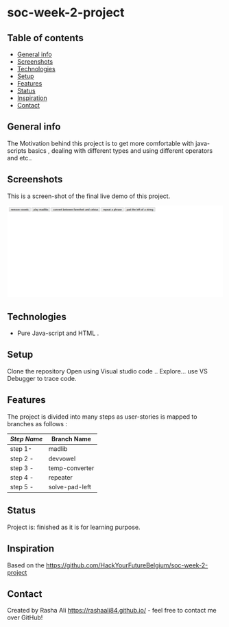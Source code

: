 # soc-week-2-project

## Table of contents

- [General info](#general-info)
- [Screenshots](#screenshots)
- [Technologies](#technologies)
- [Setup](#setup)
- [Features](#features)
- [Status](#status)
- [Inspiration](#inspiration)
- [Contact](#contact)

## General info

The Motivation behind this project is to get more comfortable with java-scripts basics , dealing with different types and using different operators and etc..

## Screenshots

This is a screen-shot of the final live demo of this project.

![screenshot](./jsImage.png)

## Technologies

- Pure Java-script and HTML .

## Setup

Clone the repository
Open using Visual studio code ..
Explore...
use VS Debugger to trace code.

## Features

The project is divided into many steps as user-stories is mapped to branches as follows :

| _Step Name_ | Branch Name    |
| ----------- | -------------- |
| step 1-     | madlib         |
| step 2 -    | devvowel       |
| step 3 -    | temp-converter |
| step 4 -    | repeater       |
| step 5 -    | solve-pad-left |

## Status

Project is: finished as it is for learning purpose.

## Inspiration

Based on the https://github.com/HackYourFutureBelgium/soc-week-2-project

## Contact

Created by Rasha Ali https://rashaali84.github.io/ - feel free to contact me over GitHub!
